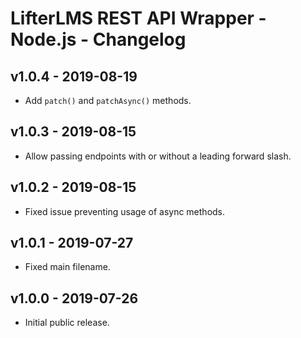 LifterLMS REST API Wrapper - Node.js - Changelog
================================================

v1.0.4 - 2019-08-19
-------------------

+ Add `patch()` and `patchAsync()` methods.


v1.0.3 - 2019-08-15
-------------------

+ Allow passing endpoints with or without a leading forward slash.


v1.0.2 - 2019-08-15
-------------------

+ Fixed issue preventing usage of async methods.


v1.0.1 - 2019-07-27
-------------------

+ Fixed main filename.


v1.0.0 - 2019-07-26
-------------------

+ Initial public release.
